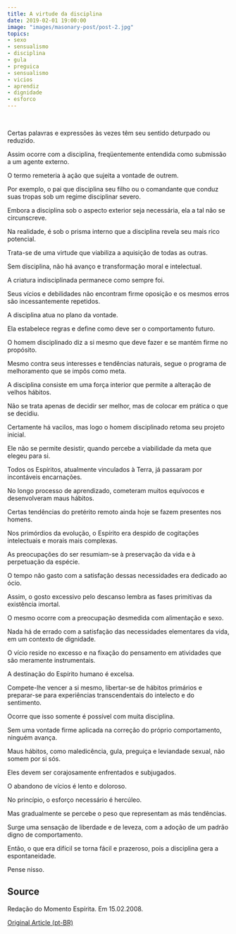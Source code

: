 ```yaml
---
title: A virtude da disciplina
date: 2019-02-01 19:00:00
image: "images/masonary-post/post-2.jpg"
topics: 
- sexo
- sensualismo
- disciplina
- gula
- preguica
- sensualismo
- vicios
- aprendiz
- dignidade
- esforco
---
```

 

Certas palavras e expressões às vezes têm seu sentido deturpado ou reduzido.

Assim ocorre com a disciplina, freqüentemente entendida como submissão a um
agente externo.

O termo remeteria à ação que sujeita a vontade de outrem.

Por exemplo, o pai que disciplina seu filho ou o comandante que conduz suas
tropas sob um regime disciplinar severo.

Embora a disciplina sob o aspecto exterior seja necessária, ela a tal não se
circunscreve.

Na realidade, é sob o prisma interno que a disciplina revela seu mais rico
potencial.

Trata-se de uma virtude que viabiliza a aquisição de todas as outras.

Sem disciplina, não há avanço e transformação moral e intelectual.

A criatura indisciplinada permanece como sempre foi.

Seus vícios e debilidades não encontram firme oposição e os mesmos erros são
incessantemente repetidos.

A disciplina atua no plano da vontade.

Ela estabelece regras e define como deve ser o comportamento futuro.

O homem disciplinado diz a si mesmo que deve fazer e se mantém firme no
propósito.

Mesmo contra seus interesses e tendências naturais, segue o programa de
melhoramento que se impôs como meta.

A disciplina consiste em uma força interior que permite a alteração de velhos
hábitos.

Não se trata apenas de decidir ser melhor, mas de colocar em prática o que se
decidiu.

Certamente há vacilos, mas logo o homem disciplinado retoma seu projeto
inicial.

Ele não se permite desistir, quando percebe a viabilidade da meta que elegeu
para si.

Todos os Espíritos, atualmente vinculados à Terra, já passaram por incontáveis
encarnações.

No longo processo de aprendizado, cometeram muitos equívocos e desenvolveram
maus hábitos.

Certas tendências do pretérito remoto ainda hoje se fazem presentes nos homens.

Nos primórdios da evolução, o Espírito era despido de cogitações intelectuais e
morais mais complexas.

As preocupações do ser resumiam-se à preservação da vida e à perpetuação da
espécie.

O tempo não gasto com a satisfação dessas necessidades era dedicado ao ócio.

Assim, o gosto excessivo pelo descanso lembra as fases primitivas da existência
imortal.

O mesmo ocorre com a preocupação desmedida com alimentação e sexo.

Nada há de errado com a satisfação das necessidades elementares da vida, em um
contexto de dignidade.

O vício reside no excesso e na fixação do pensamento em atividades que são
meramente instrumentais.

A destinação do Espírito humano é excelsa.

Compete-lhe vencer a si mesmo, libertar-se de hábitos primários e preparar-se
para experiências transcendentais do intelecto e do sentimento.

Ocorre que isso somente é possível com muita disciplina.

Sem uma vontade firme aplicada na correção do próprio comportamento, ninguém
avança.

Maus hábitos, como maledicência, gula, preguiça e leviandade sexual, não somem
por si sós.

Eles devem ser corajosamente enfrentados e subjugados.

O abandono de vícios é lento e doloroso.

No princípio, o esforço necessário é hercúleo.

Mas gradualmente se percebe o peso que representam as más tendências.

Surge uma sensação de liberdade e de leveza, com a adoção de um padrão digno de
comportamento.

Então, o que era difícil se torna fácil e prazeroso, pois a disciplina gera a
espontaneidade.

Pense nisso.

## Source
Redação do Momento Espírita.
Em 15.02.2008.

[Original Article (pt-BR)](http://www.momento.com.br/pt/ler_texto.php?id=1764)
